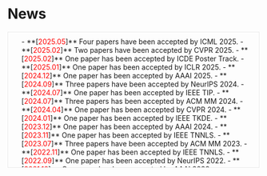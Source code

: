 News
======
<div style="max-height: 250px; overflow-y: auto; padding: 10px; border: 1px solid #eaeaea; background-color: #fdfdfd;">
  <ul style="margin: 0; padding-left: 1.2em;">
- **[<font color="#FF0000">2025.05</font>]**  Four papers have been accepted by ICML 2025.
- **[<font color="#FF0000">2025.02</font>]**  Two papers have been accepted by CVPR 2025.
- **[<font color="#FF0000">2025.02</font>]**  One paper has been accepted by ICDE Poster Track.
- **[<font color="#FF0000">2025.01</font>]**  One paper has been accepted by ICLR 2025.
- **[<font color="#FF0000">2024.12</font>]**  One paper has been accepted by AAAI 2025.
- **[<font color="#FF0000">2024.09</font>]**  Three papers have been accepted by NeurIPS 2024.
- **[<font color="#FF0000">2024.07</font>]**  One paper has been accepted by IEEE TIP. 
- **[<font color="#FF0000">2024.07</font>]**  Three papers has been accepted by ACM MM 2024.
- **[<font color="#FF0000">2024.04</font>]**  One paper has been accepted by CVPR 2024.
- **[<font color="#FF0000">2024.01</font>]**  One paper has been accepted by IEEE TKDE. 
- **[<font color="#FF0000">2023.12</font>]**  One paper has been accepted by AAAI 2024.
- **[<font color="#FF0000">2023.11</font>]**  One paper has been accepted by IEEE TNNLS.
- **[<font color="#FF0000">2023.07</font>]**  Three papers have been accepted by ACM MM 2023.
- **[<font color="#FF0000">2022.11</font>]**  One paper has been accepted by IEEE TNNLS.
- **[<font color="#FF0000">2022.09</font>]**  One paper has been accepted by NeurIPS 2022.
- **[<font color="#FF0000">2021.12</font>]**  One paper has been accepted by AAAI 2022.
  </ul>
</div>

